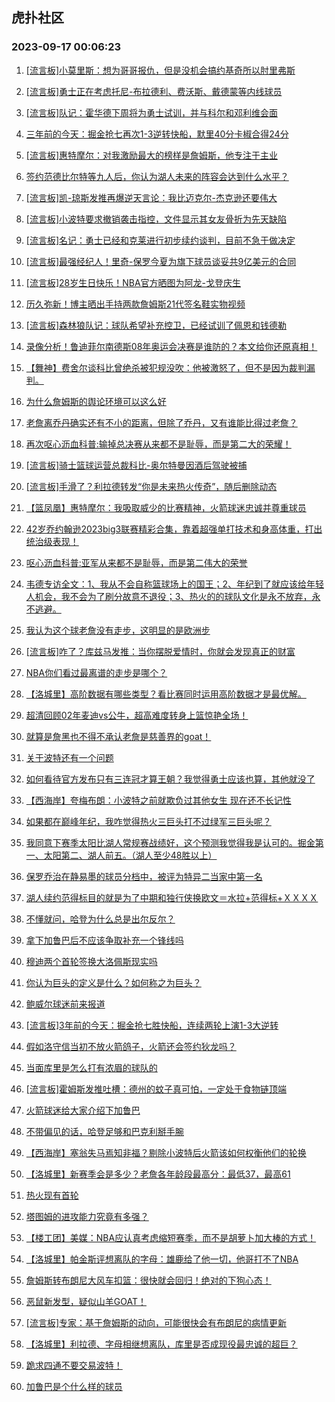## 虎扑社区 
### 2023-09-17 00:06:23

1. [[流言板]小莫里斯：想为哥哥报仇，但是没机会搞约基奇所以肘里弗斯](https://bbs.hupu.com/62122994.html)

2. [[流言板]勇士正在考虑托尼-布拉德利、费沃斯、戴德蒙等内线球员](https://bbs.hupu.com/62122598.html)

3. [[流言板]队记：霍华德下周将为勇士试训，并与科尔和邓利维会面](https://bbs.hupu.com/62122491.html)

4. [三年前的今天：掘金抢七再次1-3逆转快船，默里40分卡椒合得24分](https://bbs.hupu.com/62122273.html)

5. [[流言板]惠特摩尔：对我激励最大的榜样是詹姆斯，他专注于主业](https://bbs.hupu.com/62122438.html)

6. [签约范德比尔特等九人后，你认为湖人未来的阵容会达到什么水平？](https://bbs.hupu.com/62121407.html)

7. [[流言板]凯-琼斯发推再爆逆天言论：我比迈克尔-杰克逊还要伟大](https://bbs.hupu.com/62121172.html)

8. [[流言板]小波特要求撤销袭击指控，文件显示其女友骨折为先天缺陷](https://bbs.hupu.com/62121226.html)

9. [[流言板]名记：勇士已经和克莱进行初步续约谈判，目前不急于做决定](https://bbs.hupu.com/62120657.html)

10. [[流言板]最强经纪人！里奇-保罗今夏为旗下球员谈妥共9亿美元的合同](https://bbs.hupu.com/62120547.html)

11. [[流言板]28岁生日快乐！NBA官方晒图为阿龙-戈登庆生](https://bbs.hupu.com/62124819.html)

12. [历久弥新！博主晒出手持两款詹姆斯21代签名鞋实物视频](https://bbs.hupu.com/62121833.html)

13. [[流言板]森林狼队记：球队希望补充控卫，已经试训了佩恩和钱德勒](https://bbs.hupu.com/62126649.html)

14. [录像分析！鲁迪菲尔南德斯08年奥运会决赛是谁防的？本文给你还原真相！](https://bbs.hupu.com/62123816.html)

15. [【舞神】费舍尔谈科比曾绝杀被犯规没吹：他被激怒了，但不是因为裁判漏判。](https://bbs.hupu.com/62120654.html)

16. [为什么詹姆斯的舆论环境可以这么好](https://bbs.hupu.com/62127051.html)

17. [老詹离乔丹确实还有不小的距离，但除了乔丹，又有谁能比得过老詹？](https://bbs.hupu.com/62126277.html)

18. [再次呕心沥血科普:输掉总决赛从来都不是耻辱，而是第二大的荣耀！](https://bbs.hupu.com/62126919.html)

19. [[流言板]骑士篮球运营总裁科比-奥尔特曼因酒后驾驶被捕](https://bbs.hupu.com/62127544.html)

20. [[流言板]手滑了？利拉德转发“你是未来热火传奇”，随后删除动态](https://bbs.hupu.com/62119257.html)

21. [【篮凤凰】惠特摩尔：我吸取威少的比赛精神，火箭球迷忠诚并尊重球员](https://bbs.hupu.com/62121310.html)

22. [42岁乔约翰逊2023big3联赛精彩合集，靠着超强单打技术和身高体重，打出统治级表现！](https://bbs.hupu.com/62125374.html)

23. [呕心沥血科普:亚军从来都不是耻辱，而是第二伟大的荣誉](https://bbs.hupu.com/62126957.html)

24. [韦德专访全文：1、我从不会自称篮球场上的国王；2、年纪到了就应该给年轻人机会，我不会为了刷分故意不退役；3、热火的的球队文化是永不放弃，永不逃避。](https://bbs.hupu.com/62124884.html)

25. [我认为这个球老詹没有走步，这明显的是欧洲步](https://bbs.hupu.com/62125485.html)

26. [[流言板]咋了？库兹马发推：当你摆脱爱情时，你就会发现真正的财富](https://bbs.hupu.com/62118921.html)

27. [NBA你们看过最离谱的走步是哪个？](https://bbs.hupu.com/62125167.html)

28. [【洛城里】高阶数据有哪些类型？看比赛同时运用高阶数据才是最优解。](https://bbs.hupu.com/62120762.html)

29. [超清回顾02年麦迪vs公牛，超高难度转身上篮惊艳全场！](https://bbs.hupu.com/62123206.html)

30. [就算是詹黑也不得不承认老詹是慈善界的goat！](https://bbs.hupu.com/62127004.html)

31. [关于波特还有一个问题](https://bbs.hupu.com/62123638.html)

32. [如何看待官方发布只有三连冠才算王朝？我觉得勇士应该也算，其他就没了](https://bbs.hupu.com/62125671.html)

33. [【西海岸】夸梅布朗：小波特之前就欺负过其他女生 现在还不长记性](https://bbs.hupu.com/62123662.html)

34. [如果都在巅峰年纪，我咋觉得热火三巨头打不过绿军三巨头呢？](https://bbs.hupu.com/62126734.html)

35. [我同意下赛季太阳比湖人常规赛战绩好，这个预测我觉得我是认可的。掘金第一、太阳第二、湖人前五。（湖人至少48胜以上）](https://bbs.hupu.com/62126094.html)

36. [保罗乔治在静易墨的球员分档中，被评为特异二当家中第一名](https://bbs.hupu.com/62126590.html)

37. [湖人续约范得标目的就是为了中期和独行侠换欧文＝水拉+范得标+ＸＸＸＸ](https://bbs.hupu.com/62126673.html)

38. [不懂就问，哈登为什么总是出尔反尔？](https://bbs.hupu.com/62126579.html)

39. [拿下加鲁巴后不应该争取补充一个锋线吗](https://bbs.hupu.com/62125388.html)

40. [穆迪两个首轮签换大洛佩斯现实吗](https://bbs.hupu.com/62126865.html)

41. [你认为巨头的定义是什么？如何称之为巨头？](https://bbs.hupu.com/62126347.html)

42. [鲍威尔球迷前来报道](https://bbs.hupu.com/62125581.html)

43. [[流言板]3年前的今天：掘金抢七胜快船，连续两轮上演1-3大逆转](https://bbs.hupu.com/62119945.html)

44. [假如洛守信当初不放火箭鸽子，火箭还会签约狄龙吗？](https://bbs.hupu.com/62123260.html)

45. [当面库里是怎么打有浓眉的球队的](https://bbs.hupu.com/62125294.html)

46. [[流言板]霍姆斯发推吐槽：德州的蚊子真可怕，一定处于食物链顶端](https://bbs.hupu.com/62121715.html)

47. [火箭球迷给大家介绍下加鲁巴](https://bbs.hupu.com/62125245.html)

48. [不带偏见的话，哈登足够和巴克利掰手腕](https://bbs.hupu.com/62125552.html)

49. [【西海岸】塞翁失马焉知非福？剔除小波特后火箭该如何权衡他们的轮换](https://bbs.hupu.com/62121710.html)

50. [【洛城里】新赛季会是多少？老詹各年龄段最高分：最低37，最高61](https://bbs.hupu.com/62121910.html)

51. [热火现有首轮](https://bbs.hupu.com/62125933.html)

52. [塔图姆的进攻能力究竟有多强？](https://bbs.hupu.com/62125429.html)

53. [【楼工团】美媒：NBA应认真考虑缩短赛季，而不是胡萝卜加大棒的方式！](https://bbs.hupu.com/62120912.html)

54. [【洛城里】帕金斯评想离队的字母：雄鹿给了他一切，他哥打不了NBA](https://bbs.hupu.com/62120358.html)

55. [詹姆斯转布朗尼大风车扣篮：很快就会回归！绝对的下狗心态！](https://bbs.hupu.com/62118403.html)

56. [恶鼠新发型，疑似山羊GOAT！](https://bbs.hupu.com/62119508.html)

57. [[流言板]专家：基于詹姆斯的动向，可能很快会有布朗尼的病情更新](https://bbs.hupu.com/62119726.html)

58. [【洛城里】利拉德、字母相继想离队，库里是否成现役最忠诚的超巨？](https://bbs.hupu.com/62121254.html)

59. [跪求四通不要交易波特！](https://bbs.hupu.com/62124756.html)

60. [加鲁巴是个什么样的球员](https://bbs.hupu.com/62124899.html)

